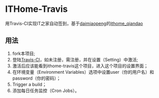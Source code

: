 # ITHome-Travis
用Travis-CI实现IT之家自动签到，基于[daimiaopeng](https://github.com/daimiaopeng)的[ithome_qiandao](https://github.com/daimiaopeng/ithome_qiandao)

## 用法
1. fork本项目;
2. 登陆[Travis-CI](https://travis-ci.com)，如未注册，需注册，并在设置（Setting）中激活;
3. 激活后应该能看到ithome-travis这个项目，进入这个项目的设置界面；
4. 在环境变量（Environment Variables）选项中设置user（你的用户名）和password（你的密码）；
5. Trigger a build；
6. 添加每日任务监控（Cron Jobs）。
